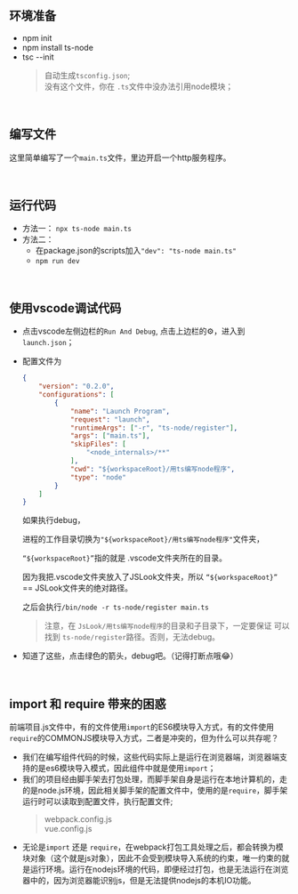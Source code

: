 ## 环境准备
  * npm init 
  * npm install ts-node 
  * tsc --init
    > 自动生成`tsconfig.json`;  
    > 没有这个文件，你在 `.ts`文件中没办法引用node模块；

<br>

## 编写文件
这里简单编写了一个`main.ts`文件，里边开启一个http服务程序。

<br>

## 运行代码
* 方法一： `npx ts-node main.ts`
* 方法二：
  * 在package.json的scripts加入`"dev": "ts-node main.ts"`
  * `npm run dev`

<br>

## 使用vscode调试代码
* 点击vscode左侧边栏的`Run And Debug`, 点击上边栏的⚙️，进入到`launch.json`；
* 配置文件为
    ```json
    {
        "version": "0.2.0",
        "configurations": [
            {
                "name": "Launch Program",
                "request": "launch",
                "runtimeArgs": ["-r", "ts-node/register"],
                "args": ["main.ts"],
                "skipFiles": [
                    "<node_internals>/**"
                ],
                "cwd": "${workspaceRoot}/用ts编写node程序",
                "type": "node"
            }
        ]
    }
    ```
  如果执行debug，  

  进程的工作目录切换为`"${workspaceRoot}/用ts编写node程序"`文件夹， 

  `“${workspaceRoot}”`指的就是 .vscode文件夹所在的目录。  
  
  因为我把.vscode文件夹放入了JSLook文件夹，所以 `“${workspaceRoot}”` == JSLook文件夹的绝对路径。

  之后会执行`/bin/node -r ts-node/register main.ts`
    > 注意，在 `JsLook/用ts编写node程序`的目录和子目录下，一定要保证
    > 可以找到 `ts-node/register`路径。否则，无法debug。

* 知道了这些，点击绿色的箭头，debug吧。（记得打断点哦😂）



<br>

## import 和 require 带来的困惑
前端项目.js文件中，有的文件使用`import`的ES6模块导入方式，有的文件使用`require`的COMMONJS模块导入方式，二者是冲突的，但为什么可以共存呢？

* 我们在编写组件代码的时候，这些代码实际上是运行在浏览器端，浏览器端支持的是es6模块导入模式，因此组件中就是使用`import`；
* 我们的项目经由脚手架去打包处理，而脚手架自身是运行在本地计算机的，走的是node.js环境，因此相关脚手架的配置文件中，使用的是`require`，脚手架运行时可以读取到配置文件，执行配置文件;
  > webpack.config.js   
  > vue.config.js
* 无论是`import` 还是 `require`，在webpack打包工具处理之后，都会转换为模块对象（这个就是js对象），因此不会受到模块导入系统的约束，唯一约束的就是运行环境。运行在nodejs环境的代码，即便经过打包，也是无法运行在浏览器中的，因为浏览器能识别js，但是无法提供nodejs的本机IO功能。